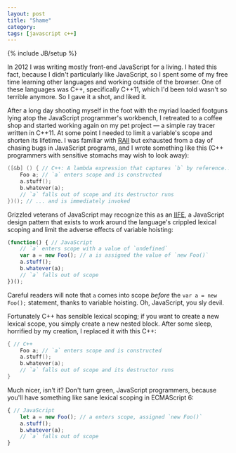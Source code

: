 ```yaml
---
layout: post
title: "Shame"
category:
tags: [javascript c++]
---
```

{% include JB/setup %}

In 2012 I was writing mostly front-end JavaScript for a living.  I hated this
fact, because I didn't particularly like JavaScript, so I spent some of my free
time learning other languages and working outside of the browser.  One of these
languages was C++, specifically C++11, which I'd been told wasn't so terrible
anymore.  So I gave it a shot, and liked it.

After a long day shooting myself in the foot with the myriad loaded footguns
lying atop the JavaScript programmer's workbench, I retreated to a coffee shop
and started working again on my pet project — a simple ray tracer written in
C++11.  At some point I needed to limit a variable's scope and shorten its
lifetime.  I was familiar with [<abbr title="Resource Allocation Is
Initialization">RAII</abbr>][raii] but exhausted from a day of chasing bugs in
JavaScript programs, and I wrote something like this (C++ programmers with
sensitive stomachs may wish to look away):

```c++
([&b] () { // C++: A lambda expression that captures `b` by reference...
    Foo a; // `a` enters scope and is constructed
    a.stuff();
    b.whatever(a);
    // `a` falls out of scope and its destructor runs
})(); // ... and is immediately invoked
```

Grizzled veterans of JavaScript may recognize this as an [<abbr
title="Immediately-Invoked Function Expression">IIFE</abbr>][iife], a JavaScript
design pattern that exists to work around the language's crippled lexical
scoping and limit the adverse effects of variable hoisting:

```javascript
(function() { // JavaScript
    // `a` enters scope with a value of `undefined`
    var a = new Foo(); // a is assigned the value of `new Foo()`
    a.stuff();
    b.whatever(a);
    // `a` falls out of scope
})();
```

Careful readers will note that `a` comes into scope *before* the `var a = new
Foo();` statement, thanks to variable hoisting.  Oh, JavaScript, you sly devil.

Fortunately C++ has sensible lexical scoping; if you want to create a new
lexical scope, you simply create a new nested block.  After some sleep,
horrified by my creation, I replaced it with this C++:

```c++
{ // C++
    Foo a; // `a` enters scope and is constructed
    a.stuff();
    b.whatever(a);
    // `a` falls out of scope and its destructor runs
}
```

Much nicer, isn't it?  Don't turn green, JavaScript programmers, because you'll
have something like sane lexical scoping in ECMAScript 6:

```javascript
{ // JavaScript
    let a = new Foo(); // a enters scope, assigned `new Foo()`
    a.stuff();
    b.whatever(a);
    // `a` falls out of scope
}
```

[raii]: <http://en.wikipedia.org/wiki/Resource_Acquisition_Is_Initialization>
[iife]: <http://en.wikipedia.org/wiki/Immediately-invoked_function_expression>
